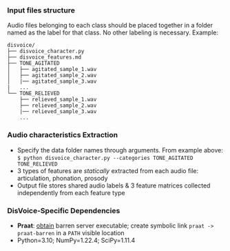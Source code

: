 ### Input files structure
Audio files belonging to each class should be placed together in a folder named as the label for that class. No other labeling is necessary. Example:
```
disvoice/
├── disvoice_character.py
├── disvoice_features.md
├── TONE_AGITATED
│   ├── agitated_sample_1.wav
│   ├── agitated_sample_2.wav
│   |── agitated_sample_3.wav
|   ...
└── TONE_RELIEVED
    ├── relieved_sample_1.wav
    ├── relieved_sample_2.wav
    |── relieved_sample_3.wav
    ...
```

### Audio characteristics Extraction
- Specify the data folder names through arguments. From example above:  
`$ python disvoice_character.py --categories TONE_AGITATED TONE_RELIEVED`
- 3 types of features are *statically* extracted from each audio file: articulation, phonation, prosody
- Output file stores shared audio labels & 3 feature matrices collected independently from each feature type

### DisVoice-Specific Dependencies
- **Praat**: [obtain](https://www.fon.hum.uva.nl/praat/download_linux.html) barren server executable; create symbolic link `praat -> praat-barren` in a `PATH` visible location
- Python=3.10; NumPy=1.22.4; SciPy=1.11.4